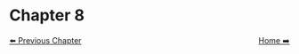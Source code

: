 # Chapter 8

<p style="text-align:left;">
  <a href="../Chapter_7/">⬅️ Previous Chapter </a>
    <span style="float:right;">
        <a text-align="right" href="../">Home ➡️</a>
    </span>
</p>
